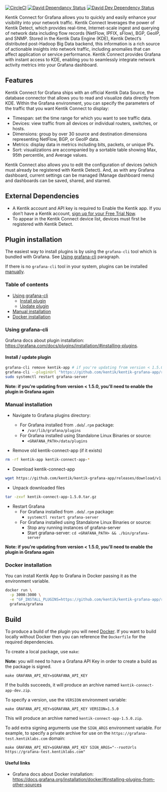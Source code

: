 [![CircleCI](https://circleci.com/gh/kentik/kentik-grafana-app.svg?style=svg)](https://circleci.com/gh/kentik/kentik-grafana-app)
[![David Dependancy Status](https://david-dm.org/kentik/kentik-grafana-app.svg)](https://david-dm.org/kentik/kentik-grafana-app)
[![David Dev Dependency Status](https://david-dm.org/kentik/kentik-grafana-app/dev-status.svg)](https://david-dm.org/kentik/kentik-grafana-app/?type=dev)



Kentik Connect for Grafana allows you to quickly and easily enhance your visibility into your network traffic. Kentik Connect leverages the power of Kentik Detect, which provides real-time, Internet-scale ingest and querying of network data including flow records (NetFlow, IPFIX, sFlow), BGP, GeoIP, and SNMP. Stored in the Kentik Data Engine (KDE), Kentik Detect’s distributed post-Hadoop Big Data backend, this information is a rich source of actionable insights into network traffic, including anomalies that can affect application or service performance. Kentik Connect provides Grafana with instant access to KDE, enabling you to seamlessly integrate network activity metrics into your Grafana dashboard.

## Features

Kentik Connect for Grafana ships with an official Kentik Data Source, the database connector that allows you to read and visualize data directly from KDE. Within the Grafana environment, you can specify the parameters of the traffic that you want Kentik Connect to display:

- Timespan: set the time range for which you want to see traffic data.
- Devices: view traffic from all devices or individual routers, switches, or hosts.
- Dimensions: group by over 30 source and destination dimensions representing NetFlow, BGP, or GeoIP data.
- Metrics: display data in metrics including bits, packets, or unique IPs.
- Sort: visualizations are accompanied by a sortable table showing Max, 95th percentile, and Average values.

Kentik Connect also allows you to edit the configuration of devices (which must already be registered with Kentik Detect). And, as with any Grafana dashboard, current settings can be managed (Manage dashboard menu) and dashboards can be saved, shared, and starred.

## External Dependencies

- A Kentik account and API key is required to Enable the Kentik app. If you don’t have a Kentik account, [sign up for your Free Trial Now](https://portal.kentik.com/signup.html?ref=signup_2nd&utm_source=grafana&utm_medium=landingpage&utm_term=portal&utm_campaign=grafana-signup).
- To appear in the Kentik Connect device list, devices must first be registered with Kentik Detect.

## Plugin installation

The easiest way to install plugins is by using the `grafana-cli` tool which is bundled with Grafana. See [Using grafana-cli](#using-grafana-cli) paragraph.

If there is no `grafana-cli` tool in your system, plugins can be installed [manually](#manual-installation).

### Table of contents
- [Using grafana-cli](#using-grafana-cli)
  - [Install plugin](#install-plugin)
  - [Update plugin](#update-plugin)
- [Manual installation](#manual-installation)
- [Docker installation](#docker-installation)

### Using grafana-cli

Grafana docs about plugin installation: https://grafana.com/docs/plugins/installation/#installing-plugins.

#### Install / update plugin
```bash
grafana-cli remove kentik-app # if you're updating from version < 1.5.0
grafana-cli --pluginUrl "https://github.com/kentik/kentik-grafana-app/releases/download/v1.5.0/kentik-connect-app-1.5.0.zip" plugins install kentik-connect-app
sudo systemctl restart grafana-server
```

**Note: if you're updating from version < 1.5.0, you'll need to enable the plugin in Grafana again**

### Manual installation

- Navigate to Grafana plugins directory:
  - For Grafana installed from `.deb`/`.rpm` package:
    - `/var/lib/grafana/plugins`
  - For Grafana installed using Standalone Linux Binaries or source:
    - `<GRAFANA_PATH>/data/plugins`

- Remove old kentik-connect-app (if it exists)
```bash
rm -rf kentik-app kentik-connect-app-*
```

- Download kentik-connect-app
```bash
wget https://github.com/kentik/kentik-grafana-app/releases/download/v1.5.0/kentik-connect-app-1.5.0.tar.gz
```

- Unpack downloaded files
```bash
tar -zxvf kentik-connect-app-1.5.0.tar.gz
```

- Restart Grafana
  - For Grafana installed from `.deb`/`.rpm` package:
    - `systemctl restart grafana-server`
  - For Grafana installed using Standalone Linux Binaries or source:
    - Stop any running instances of grafana-server
    - Start grafana-server: `cd <GRAFANA_PATH> && ./bin/grafana-server`

**Note: if you're updating from version < 1.5.0, you'll need to enable the plugin in Grafana again**

### Docker installation

You can install Kentik App to Grafana in Docker passing it as the environment variable.

```bash
docker run \
  -p 3000:3000 \
  -e "GF_INSTALL_PLUGINS=https://github.com/kentik/kentik-grafana-app/releases/download/v1.5.0/kentik-connect-app-1.5.0.zip;kentik-connect-app" \
  grafana/grafana
```

## Build
To produce a build of the plugin you will need [Docker](https://www.docker.com/products/docker-desktop). If you want to build locally without
Docker then you can reference the `Dockerfile` for the required dependencies.

To create a local package, use `make`:

**Note:** you will need to have a Grafana API Key in order to create a build as the package is signed.

```
make GRAFANA_API_KEY=$GRAFANA_API_KEY
```

If the builds succeeds, it will produce an archive named `kentik-connect-app-dev.zip`.

To specify a version, use the `VERSION` environment variable:

```
make GRAFANA_API_KEY=$GRAFANA_API_KEY VERSION=1.5.0
```

This will produce an archive named `kentik-connect-app-1.5.0.zip`.

To add extra signing arguments use the `SIGN_ARGS` environment variable. For example, to specify a private archive
for use on the `https://grafana-test.kentiklabs.com` domain:

```
make GRAFANA_API_KEY=$GRAFANA_API_KEY SIGN_ARGS="--rootUrls https://grafana-test.kentiklabs.com"
```

#### Useful links
- Grafana docs about Docker installation: https://docs.grafana.org/installation/docker/#installing-plugins-from-other-sources
